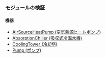 ### モジュールの検証
#### 機器  
- [AirSourceHeatPump (空気熱源ヒートポンプ)](https://github.com/ShoheiMiyata/phyvac/blob/main/Documents/Validation/Val_AirSourceHeatPump_JP.md)
- [AbsorptionChiller (吸収式冷温水機)](https://github.com/ShoheiMiyata/phyvac/blob/main/Documents/Validation/Val_AbsorptionChiller_JP.md)
- [CoolingTower (冷却塔)](https://github.com/ShoheiMiyata/phyvac/blob/main/Documents/Validation/Val_CoolingTower_JP.md)
- [Pump (ポンプ)](https://github.com/ShoheiMiyata/phyvac/blob/main/Documents/Validation/Val_Pump_JP.md)

